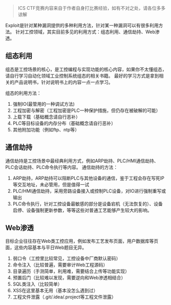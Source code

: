 > ICS CTF竞赛内容来自于作者自身打比赛经验，如有不对之处，请各位多多谅解

Exploit是针对某种漏洞提供的多种利用方法，针对某一种漏洞可以有很多利用方法。
针对工控领域，其实目前多见的利用方式：组态利用、通信劫持、Web渗透。

## 组态利用

组态是工控场景的核心，是工控编程与实现功能的核心内容，如果你不太懂组态，请自行学习自动化领域工业控制系统组态的相关书籍。
最好的学习方式是拿到相关的产品说明书，针对说明书上的内容一点一点学习。

组态的利用方法：

1. 强制IO(最管用的一种调试方法)
2. 工程加密与解密（工程加密是PLC一种保护措施，但仍存在被破解的可能）
3. 上载下载（基础概念请自行恶补）
4. PLC等目标设备的内存分布（基础概念请自行恶补）
5. 其他附加功能（例如ftp、ntp等）


## 通信劫持

通信劫持是工控场景中最经典利用方式，例如ARP劫持、PLC/HMI通信劫持、PLC会话劫持、PLC命令执行等内容。
通信劫持的方法：

1. ARP劫持，ARP劫持可以阻断PLC与其他设备的通信，鉴于工程会存在写死IP等交互地址，未必管用，但是值得一试
2. PLC/HMI通信劫持，采用旁路设备接入或控制PLC设备，对IO进行强制重写或输出
3. PLC命令执行，针对工控设备最敏感的部分是设备宕机（无法恢复的）、设备启停、设备强制更新参数，等等这些对普通工艺能够产生较大的影响。


## Web渗透

目标企业往往存在Web类工控应用，例如发布工艺发布页面，用户数据库等页面，这些内容基本与平日Web题目无异。

1. 弱口令（工控里比较常见，工控设备中厂商默认密码）
2. 命令注入（比较普遍，需要审计Web工程源码）
3. 目录遍历（手测简单，利用难，需要结合上传等功能实现）
4. 预置后门（比较难以发现，需要逆向和Web渗透相结合）
5. SQL类注入（比较简单）
6. XSS在这里基本无用（基本没怎么遇到过）
7. 工程文件泄露（.git/.idea/.project等工程文件泄露）



